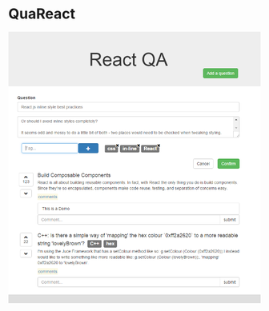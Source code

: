 # QuaReact

![image](https://raw.githubusercontent.com/wcyz666/myQuaReact/ce5fe0abab8a497bad89721e634e8b2b134c5de4/snapshot/QuaReact.png)